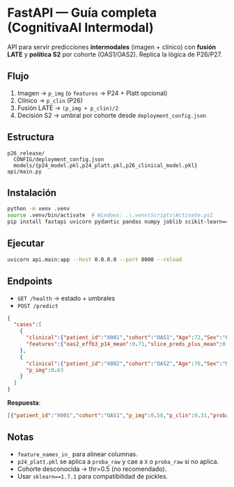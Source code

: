 
# FastAPI — Guía completa (CognitivaAI Intermodal)

API para servir predicciones **intermodales** (imagen + clínico) con **fusión LATE** y **política S2** por cohorte (OAS1/OAS2). Replica la lógica de P26/P27.

## Flujo
1) Imagen → `p_img` (o `features` → P24 + Platt opcional)  
2) Clínico → `p_clin` (P26)  
3) Fusión LATE → `(p_img + p_clin)/2`  
4) Decisión S2 → umbral por cohorte desde `deployment_config.json`

## Estructura
```
p26_release/
  CONFIG/deployment_config.json
  models/{p24_model.pkl,p24_platt.pkl,p26_clinical_model.pkl}
api/main.py
```

## Instalación
```bash
python -m venv .venv
source .venv/bin/activate  # Windows: .\.venv\Scripts\Activate.ps1
pip install fastapi uvicorn pydantic pandas numpy joblib scikit-learn==1.7.1
```

## Ejecutar
```bash
uvicorn api.main:app --host 0.0.0.0 --port 8000 --reload
```

## Endpoints
- `GET /health` → estado + umbrales
- `POST /predict`
```json
{
  "cases":[
    {
      "clinical":{"patient_id":"X001","cohort":"OAS1","Age":72,"Sex":"F","MMSE":28},
      "features":{"oas2_effb3_p14_mean":0.71,"slice_preds_plus_mean":0.55}
    },
    {
      "clinical":{"patient_id":"X002","cohort":"OAS2","Age":76,"Sex":"M","MMSE":22},
      "p_img":0.63
    }
  ]
}
```

**Respuesta**:
```json
[{"patient_id":"X001","cohort":"OAS1","p_img":0.58,"p_clin":0.31,"proba_cal":0.445,"thr":0.42,"decision":1}]
```

## Notas
- `feature_names_in_` para alinear columnas.
- `p24_platt.pkl` se aplica a `proba_raw` y cae a `X` o `proba_raw` si no aplica.
- Cohorte desconocida → thr=0.5 (no recomendado).
- Usar `sklearn==1.7.1` para compatibilidad de pickles.
